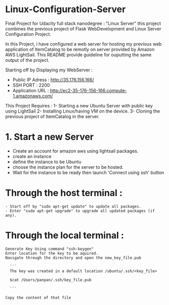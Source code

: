 # Linux-Configuration-Server
Final Project for Udacity full stack nanodegree : "Linux Server"
this project combines the previous project of Flask WebDevelopment and Linux Server Configuration Project.

In this Project, i have configured a web server for hosting my previous web application of ItemCatalog to be remotly on server provided by Amazon AWS LightSail. This README provide guideline for ouputting the same output of the project.

Starting off by Displaying my WebServer : 
  - Public IP Adress : http://35.176.156.166/
  - SSH PORT : 2200
  - Application URL : http://ec2-35-176-156-166.compute-1.amazonaws.com/

This Project Requires : 
  1- Starting a new Ubuntu Server with public key using LightSail
  2- Installing Linux/having VM on the device.
  3- Cloning the previous project of ItemCatalog in the server.

# 1. Start a new Server
  - Create an account for amazon aws using lightsail packages.
  - create an instance
  - define the instance to be Ubuntu
  - choose the instance plan for the server to be hosted.
  - Wait for the instance to be ready then launch 'Connect using ssh' button
  # Through the host terminal :
    - Start off by "sudo apt-get update" to update all packages.
    - Enter "sudo apt-get upgrade" to upgrade all updated packages (if any).
  # Through the local terminal :
    Generate Key Using command "ssh-keygen"
    Enter location for the key to be aquired.
    Navigate through the directory and open the new_key_file.pub
    
      ```
      The key was created in a default location /ubuntu/.ssh/<key_file>

      $cat /Users/panpan/.ssh/key_file.pub

      ```
      
    Copy the content of that file
    
  
